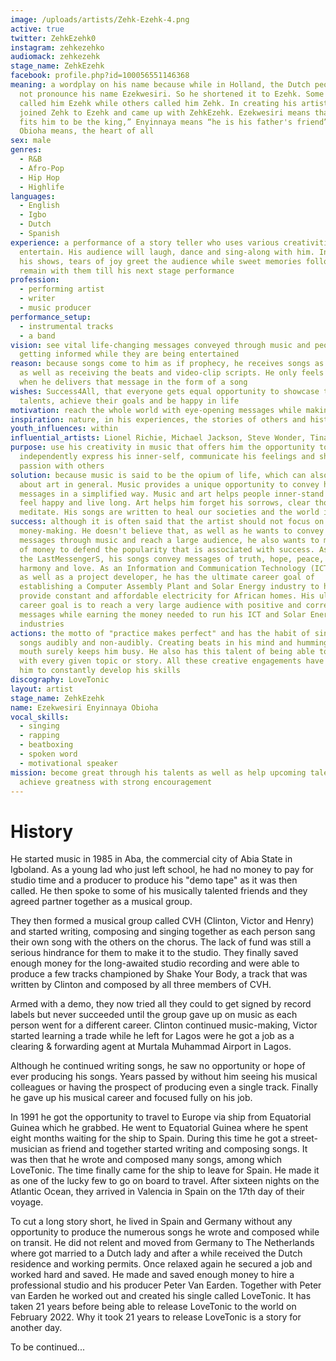 ```yaml
---
image: /uploads/artists/Zehk-Ezehk-4.png
active: true
twitter: ZehkEzehk0
instagram: zehkezehko
audiomack: zehkezehk
stage_name: ZehkEzehk
facebook: profile.php?id=100056551146368
meaning: a wordplay on his name because while in Holland, the Dutch people could
  not pronounce his name Ezekwesiri. So he shortened it to Ezehk. Some then
  called him Ezehk while others called him Zehk. In creating his artist name, he
  joined Zehk to Ezehk and came up with ZehkEzehk. Ezekwesiri means that “it
  fits him to be the king,” Enyinnaya means “he is his father's friend” and
  Obioha means, the heart of all
sex: male
genres:
  - R&B
  - Afro-Pop
  - Hip Hop
  - Highlife
languages:
  - English
  - Igbo
  - Dutch
  - Spanish
experience: a performance of a story teller who uses various creativities to
  entertain. His audience will laugh, dance and sing-along with him. In most of
  his shows, tears of joy greet the audience while sweet memories follow and
  remain with them till his next stage performance
profession:
  - performing artist
  - writer
  - music producer
performance_setup:
  - instrumental tracks
  - a band
vision: see vital life-changing messages conveyed through music and people
  getting informed while they are being entertained
reason: because songs come to him as if prophecy, he receives songs as messages
  as well as receiving the beats and video-clip scripts. He only feels relieved
  when he delivers that message in the form of a song
wishes: Success4All, that everyone gets equal opportunity to showcase their
  talents, achieve their goals and be happy in life
motivation: reach the whole world with eye-opening messages while making them happy
inspiration: nature, in his experiences, the stories of others and history
youth_influences: within
influential_artists: Lionel Richie, Michael Jackson, Steve Wonder, Tina Turner
purpose: use his creativity in music that offers him the opportunity to
  independently express his inner-self, communicate his feelings and share his
  passion with others
solution: because music is said to be the opium of life, which can also be said
  about art in general. Music provides a unique opportunity to convey hard
  messages in a simplified way. Music and art helps people inner-stand life,
  feel happy and live long. Art helps him forget his sorrows, clear thoughts and
  meditate. His songs are written to heal our societies and the world in general
success: although it is often said that the artist should not focus on
  money-making. He doesn't believe that, as well as he wants to convey his
  messages through music and reach a large audience, he also wants to make lots
  of money to defend the popularity that is associated with success. As one of
  the LastMessengerS, his songs convey messages of truth, hope, peace, unity,
  harmony and love. As an Information and Communication Technology (ICT) expert
  as well as a project developer, he has the ultimate career goal of
  establishing a Computer Assembly Plant and Solar Energy industry to help
  provide constant and affordable electricity for African homes. His ultimate
  career goal is to reach a very large audience with positive and correctional
  messages while earning the money needed to run his ICT and Solar Energy
  industries
actions: the motto of "practice makes perfect" and has the habit of singing his
  songs audibly and non-audibly. Creating beats in his mind and humming with his
  mouth surely keeps him busy. He also has this talent of being able to sing
  with every given topic or story. All these creative engagements have helped
  him to constantly develop his skills
discography: LoveTonic
layout: artist
stage_name: ZehkEzehk
name: Ezekwesiri Enyinnaya Obioha
vocal_skills:
  - singing
  - rapping
  - beatboxing
  - spoken word
  - motivational speaker
mission: become great through his talents as well as help upcoming talents
  achieve greatness with strong encouragement
---
```


# History

He started music in 1985 in Aba, the commercial city of Abia State in Igboland. As a young lad who just left school, he had no money to pay for studio time and a producer to produce his "demo tape" as it was then called. He then spoke to some of his musically talented friends and they agreed partner together as a musical group.

They then formed a musical group called CVH (Clinton, Victor and Henry) and started writing, composing and singing together as each person sang their own song with the others on the chorus. The lack of fund was still a serious hindrance for them to make it to the studio. They finally saved enough money for the long-awaited studio recording and were able to produce a few tracks championed by Shake Your Body, a track that was written by Clinton and composed by all three members of CVH.

Armed with a demo, they now tried all they could to get signed by record labels but never succeeded until the group gave up on music as each person went for a different career. Clinton continued music-making, Victor started learning a trade while he left for Lagos were he got a job as a clearing & forwarding agent at Murtala Muhammad Airport in Lagos.

Although he continued writing songs, he saw no opportunity or hope of ever producing his songs. Years passed by without him seeing his musical colleagues or having the prospect of producing even a single track. Finally he gave up his musical career and focused fully on his job.

In 1991 he got the opportunity to travel to Europe via ship from Equatorial Guinea which he grabbed. He went to Equatorial Guinea where he spent eight months waiting for the ship to Spain. During this time he got a street-musician as friend and together started writing and composing songs. It was then that he wrote and composed many songs, among which LoveTonic. The time finally came for the ship to leave for Spain. He made it as one of the lucky few to go on board to travel. After sixteen nights on the Atlantic Ocean, they arrived in Valencia in Spain on the 17th day of their voyage.

To cut a long story short, he lived in Spain and Germany without any opportunity to produce the numerous songs he wrote and composed while on transit. He did not relent and moved from Germany to The Netherlands where got married to a Dutch lady and after a while received the Dutch residence and working permits. Once relaxed again he secured a job and worked hard and saved. He made and saved enough money to hire a professional studio and his producer Peter Van Earden. Together with Peter van Earden he worked out and created his single called LoveTonic. It has taken 21 years before being able to release LoveTonic to the world on February 2022. Why it took 21 years to release LoveTonic is a story for another day.

To be continued...
